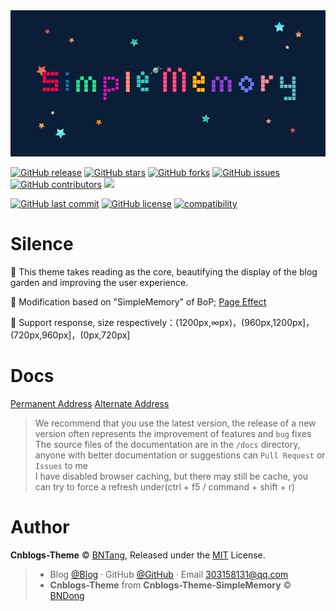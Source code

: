 <div align="center">

<img src="./src/images/simple1.png" />

<br>

</div>

[![GitHub release](https://img.shields.io/github/v/release/BNTang/Cnblogs-Theme.svg)](https://github.com/BNTang/Cnblogs-Theme/releases)
[![GitHub stars](https://img.shields.io/github/stars/BNTang/Cnblogs-Theme.svg)](https://github.com/BNTang/Cnblogs-Theme/stargazers)
[![GitHub forks](https://img.shields.io/github/forks/BNTang/Cnblogs-Theme.svg)](https://github.com/BNTang/Cnblogs-Theme/network)
[![GitHub issues](https://img.shields.io/github/issues/BNTang/Cnblogs-Theme.svg)](https://github.com/BNTang/Cnblogs-Theme/issues)
[![GitHub contributors](https://img.shields.io/github/contributors/BNTang/Cnblogs-Theme.svg)](https://github.com/BNTang/Cnblogs-Theme/graphs/contributors)
[![](https://data.jsdelivr.com/v1/package/gh/BNTang/Cnblogs-Theme/badge?style=rounded)](https://www.jsdelivr.com/package/gh/BNTang/Cnblogs-Theme)

[![GitHub last commit](https://img.shields.io/github/last-commit/BNTang/Cnblogs-Theme.svg)](https://github.com/BNTang/Cnblogs-Theme/commits/master)
[![GitHub license](https://img.shields.io/github/license/esofar/cnblogs-theme-silence.svg)](https://github.com/BNTang/Cnblogs-Theme/blob/v2/LICENSE)
[![compatibility](https://camo.githubusercontent.com/31ac3f0ce805dc34a29b615131caa26cbf4dc127/68747470733a2f2f696d672e736869656c64732e696f2f62616467652f62726f777365722d2532306368726f6d6525323025374325323066697265666f782532302537432532306f706572612532302537432532307361666172692532302537432532306965253230253345253344253230392d6c69676874677265792e737667)](https://github.com/BNTang/Cnblogs-Theme)

# Silence

📖 This theme takes reading as the core, beautifying the display of the blog garden and improving the user experience. 

🍰 Modification based on "SimpleMemory" of BoP; [Page Effect](https://www.cnblogs.com/BNTang)

🧀 Support response, size respectively：(1200px,∞px)，(960px,1200px]，(720px,960px]，(0px,720px]

# Docs

[Permanent Address](https://BNTang.github.io/Cnblogs-Theme/v2/#/) [Alternate Address](https://docs.wangyangyang.vip/docs/v2/#/)

> We recommend that you use the latest version, the release of a new version often represents the improvement of features and `bug` fixes
> <br>The source files of the documentation are in the `/docs` directory, anyone with better documentation or suggestions can `Pull Request` or `Issues` to me
> <br>I have disabled browser caching, but there may still be cache, you can try to force a refresh under(ctrl + f5 / command + shift + r)

# Author

**Cnblogs-Theme** © [BNTang](https://github.com/BNTang/Cnblogs-Theme-SimpleMemory), Released under the [MIT](./LICENSE) License.<br>

> - Blog [@Blog](https://www.cnblogs.com/BNTang) · GitHub [@GitHub](https://github.com/BNTang/Cnblogs-Theme-SimpleMemory) · Email 303158131@qq.com
> - **Cnblogs-Theme** from **Cnblogs-Theme-SimpleMemory** © [BNDong](https://github.com/BNDong)